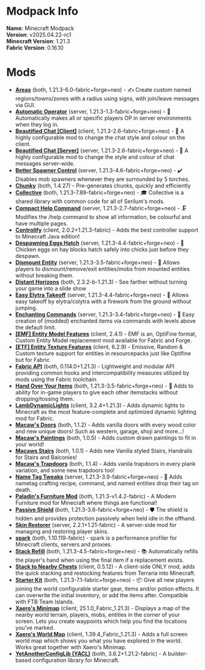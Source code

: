 
Modpack Info
============
  
  
**Name**: Minecraft Modpack  
**Version**: v2025.04.22-rc1  
**Minecraft Version**: 1.21.3  
**Fabric Version**: 0.16.10  

# Mods

- [**Areas**](https://modrinth.com/mod/areas) (both, 1.21.3-6.0-fabric+forge+neo) - ✍️ Create custom named regions/towns/zones with a radius using signs, with join/leave messages via GUI.
- [**Automatic Operator**](https://modrinth.com/mod/automatic-operator) (server, 1.21.3-1.3-fabric+forge+neo) - 🤖 Automatically makes all or specific players OP in server environments when they log in.
- [**Beautified Chat [Client]**](https://modrinth.com/mod/beautified-chat-client) (client, 1.21.3-2.6-fabric+forge+neo) - 💬 A highly configurable mod to change the chat style and colour on the client.
- [**Beautified Chat [Server]**](https://modrinth.com/mod/beautified-chat-server) (server, 1.21.3-2.6-fabric+forge+neo) - 💬 A highly configurable mod to change the style and colour of chat messages server-wide.
- [**Better Spawner Control**](https://modrinth.com/mod/better-spawner-control) (server, 1.21.3-4.6-fabric+forge+neo) - ✔️ Disables mob spawners whenever they are surrounded by 5 torches.
- [**Chunky**](https://modrinth.com/mod/chunky) (both, 1.4.27) - Pre-generates chunks, quickly and efficiently
- [**Collective**](https://modrinth.com/mod/collective) (both, 1.21.3-7.89-fabric+forge+neo) - 🎓 Collective is a shared library with common code for all of Serilum's mods.
- [**Compact Help Command**](https://modrinth.com/mod/compact-help-command) (server, 1.21.3-2.7-fabric+forge+neo) - 🗜 Modifies the /help command to show all information, be colourful and have multiple pages.
- [**Controlify**](https://modrinth.com/mod/controlify) (client, 2.0.2+1.21.3-fabric) - Adds the best controller support to Minecraft Java edition!
- [**Despawning Eggs Hatch**](https://modrinth.com/mod/despawning-eggs-hatch) (server, 1.21.3-4.4-fabric+forge+neo) - 🥚 Chicken eggs on hay blocks hatch safely into chicks just before they despawn.
- [**Dismount Entity**](https://modrinth.com/mod/dismount-entity) (server, 1.21.3-3.5-fabric+forge+neo) - 🚏 Allows players to dismount/remove/exit entities/mobs from mounted entities without breaking them.
- [**Distant Horizons**](https://modrinth.com/mod/distanthorizons) (both, 2.3.2-b-1.21.3) - See farther without turning your game into a slide show
- [**Easy Elytra Takeoff**](https://modrinth.com/mod/easy-elytra-takeoff) (server, 1.21.3-4.4-fabric+forge+neo) - 🛫 Allows easy takeoff by elytra/colytra with a firework from the ground without jumping.
- [**Enchanting Commands**](https://modrinth.com/mod/enchanting-commands) (server, 1.21.3-3.4-fabric+forge+neo) - 💫 Easy creation of (modded) enchanted items via commands with levels above the default limit.
- [**[EMF] Entity Model Features**](https://modrinth.com/mod/entity-model-features) (client, 2.4.1) - EMF is an, OptiFine format, Custom Entity Model replacement mod available for Fabric and Forge.
- [**[ETF] Entity Texture Features**](https://modrinth.com/mod/entitytexturefeatures) (client, 6.2.9) - Emissive, Random & Custom texture support for entities in resourcepacks just like Optifine but for Fabric
- [**Fabric API**](https://modrinth.com/mod/fabric-api) (both, 0.114.0+1.21.3) - Lightweight and modular API providing common hooks and intercompatibility measures utilized by mods using the Fabric toolchain.
- [**Hand Over Your Items**](https://modrinth.com/mod/hand-over-your-items) (both, 1.21.3-3.5-fabric+forge+neo) - 🤝 Adds to ability for in-game players to give each other itemstacks without dropping/tossing them.
- [**LambDynamicLights**](https://modrinth.com/mod/lambdynamiclights) (client, 3.2.4+1.21.3) - Adds dynamic lights to Minecraft as the most feature-complete and optimized dynamic lighting mod for Fabric.
- [**Macaw's Doors**](https://modrinth.com/mod/macaws-doors) (both, 1.1.2) - Adds vanilla doors with every wood color and new unique doors! Such as western, garage, shoji and more...!
- [**Macaw's Paintings**](https://modrinth.com/mod/macaws-paintings) (both, 1.0.5) - Adds custom drawn paintings to fit in your world!
- [**Macaws Stairs**](https://modrinth.com/mod/macaws-stairs) (both, 1.0.1) - Adds new Vanilla styled Stairs, Handrails for Stairs and Balconies!
- [**Macaw's Trapdoors**](https://modrinth.com/mod/macaws-trapdoors) (both, 1.1.4) - Adds vanila trapdoors in every plank variation, and some new trapdoors too!
- [**Name Tag Tweaks**](https://modrinth.com/mod/name-tag-tweaks) (server, 1.21.3-3.9-fabric+forge+neo) - 📛 Adds nametag crafting recipe, command, and named entities drop their tag on death.
- [**Paladin's Furniture Mod**](https://modrinth.com/mod/paladins-furniture) (both, 1.21.3-v1.4.2-fabric) - A Modern Furniture mod for Minecraft where things are functional!
- [**Passive Shield**](https://modrinth.com/mod/passive-shield) (both, 1.21.3-3.6-fabric+forge+neo) - 🛡 The shield is hidden and provides protection passively when held idle in the offhand.
- [**Skin Restorer**](https://modrinth.com/mod/skinrestorer) (server, 2.2.1+1.21-fabric) - A server-side mod for managing and restoring player skins.
- [**spark**](https://modrinth.com/mod/spark) (both, 1.10.119-fabric) - spark is a performance profiler for Minecraft clients, servers and proxies.
- [**Stack Refill**](https://modrinth.com/mod/stack-refill) (both, 1.21.3-4.5-fabric+forge+neo) - 📚 Automatically refills the player's hand when using the final item if a replacement exists.
- [**Stack to Nearby Chests**](https://modrinth.com/mod/stack-to-nearby-chests) (client, 0.5.12) - A client-side ONLY mod, adds the quick stacking and restocking features from Terraria into Minecraft.
- [**Starter Kit**](https://modrinth.com/mod/starter-kit) (both, 1.21.3-7.1-fabric+forge+neo) - 📦 Give all new players joining the world configurable starter gear, items and/or potion effects. It can overwrite the initial inventory, or add the items after. Compatible with FTB Team Islands.
- [**Xaero's Minimap**](https://modrinth.com/mod/xaeros-minimap) (client, 25.1.0_Fabric_1.21.3) - Displays a map of the nearby world terrain, players, mobs, entities in the corner of your screen. Lets you create waypoints which help you find the locations you've marked.
- [**Xaero's World Map**](https://modrinth.com/mod/xaeros-world-map) (client, 1.39.4_Fabric_1.21.3) - Adds a full screen world map which shows you what you have explored in the world. Works great together with Xaero's Minimap.
- [**YetAnotherConfigLib (YACL)**](https://modrinth.com/mod/yacl) (both, 3.6.2+1.21.2-fabric) - A builder-based configuration library for Minecraft.
